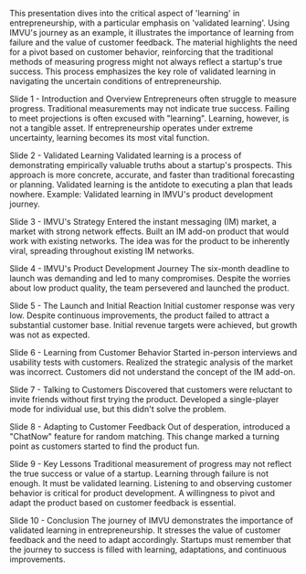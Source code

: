 This presentation dives into the critical aspect of 'learning' in entrepreneurship, with a particular emphasis on 'validated learning'. Using IMVU's journey as an example, it illustrates the importance of learning from failure and the value of customer feedback. The material highlights the need for a pivot based on customer behavior, reinforcing that the traditional methods of measuring progress might not always reflect a startup's true success. This process emphasizes the key role of validated learning in navigating the uncertain conditions of entrepreneurship.

Slide 1 - Introduction and Overview
Entrepreneurs often struggle to measure progress.
Traditional measurements may not indicate true success.
Failing to meet projections is often excused with "learning".
Learning, however, is not a tangible asset.
If entrepreneurship operates under extreme uncertainty, learning becomes its most vital function.

Slide 2 - Validated Learning
Validated learning is a process of demonstrating empirically valuable truths about a startup's prospects.
This approach is more concrete, accurate, and faster than traditional forecasting or planning.
Validated learning is the antidote to executing a plan that leads nowhere.
Example: Validated learning in IMVU's product development journey.

Slide 3 - IMVU's Strategy
Entered the instant messaging (IM) market, a market with strong network effects.
Built an IM add-on product that would work with existing networks.
The idea was for the product to be inherently viral, spreading throughout existing IM networks.

Slide 4 - IMVU's Product Development Journey
The six-month deadline to launch was demanding and led to many compromises.
Despite the worries about low product quality, the team persevered and launched the product.

Slide 5 - The Launch and Initial Reaction
Initial customer response was very low.
Despite continuous improvements, the product failed to attract a substantial customer base.
Initial revenue targets were achieved, but growth was not as expected.

Slide 6 - Learning from Customer Behavior
Started in-person interviews and usability tests with customers.
Realized the strategic analysis of the market was incorrect.
Customers did not understand the concept of the IM add-on.

Slide 7 - Talking to Customers
Discovered that customers were reluctant to invite friends without first trying the product.
Developed a single-player mode for individual use, but this didn't solve the problem.

Slide 8 - Adapting to Customer Feedback
Out of desperation, introduced a "ChatNow" feature for random matching.
This change marked a turning point as customers started to find the product fun.

Slide 9 - Key Lessons
Traditional measurement of progress may not reflect the true success or value of a startup.
Learning through failure is not enough. It must be validated learning.
Listening to and observing customer behavior is critical for product development.
A willingness to pivot and adapt the product based on customer feedback is essential.

Slide 10 - Conclusion
The journey of IMVU demonstrates the importance of validated learning in entrepreneurship.
It stresses the value of customer feedback and the need to adapt accordingly.
Startups must remember that the journey to success is filled with learning, adaptations, and continuous improvements.
